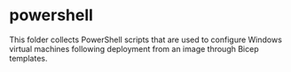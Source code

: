 # powershell

This folder collects PowerShell scripts that are used to configure Windows virtual
machines following deployment from an image through Bicep templates.
